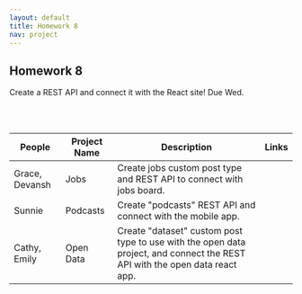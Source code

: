 ```yaml
---
layout: default
title: Homework 8 
nav: project
---
```


## Homework 8 
Create a REST API and connect it with the React site! Due Wed.
 
<br><br>

| People    | Project Name  | Description | Links |
| ------- | ------ | ------- | ---- |
| Grace, Devansh | Jobs | Create jobs custom post type and REST API to connect with jobs board. | |
| Sunnie | Podcasts | Create "podcasts" REST API and connect with the mobile app. | |
| Cathy, Emily | Open Data | Create "dataset" custom post type to use with the open data project, and connect the REST API with the open data react app. | |

